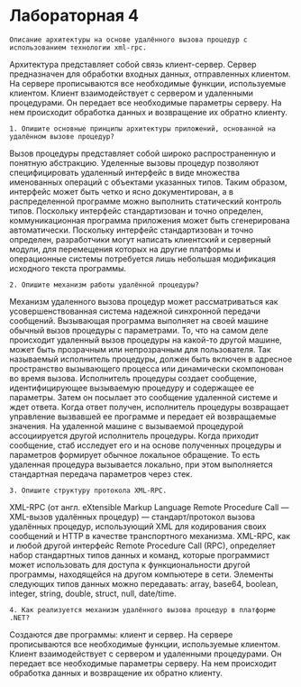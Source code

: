 # Лабораторнaя 4


    Описание архитектуры на основе удалённого вызова процедур с использованием технологии xml-rpc.

Архитектура представляет собой связь клиент-сервер. Сервер предназначен для обработки входных данных, отправленных клиентом. На сервере прописываются все необходимые функции, используемые клиентом. Клиент взаимодействует с сервером и удаленными процедурами. Он передает все необходимые параметры серверу. На нем происходит обработка данных и возвращение их обратно клиенту.

    1. Опишите основные принципы архитектуры приложений, основанной на удалённом вызове процедур?

Вызов процедуры представляет собой широко распространенную и понятную абстракцию. Уделенные вызовы процедур позволяют специфицировать удаленный интерфейс в виде множества именованных операций с объектами указанных типов. Таким образом, интерфейс может быть четко и ясно документирован, а в распределенной программе можно выполнить статический контроль типов. Поскольку интерфейс стандартизован и точно определен, коммуникационная программа приложения может быть сгенерирована автоматически. Поскольку интерфейс стандартизован и точно определен, разработчики могут написать клиентский и серверный модули, для перемещения которых на другие платформы и операционные системы потребуется лишь небольшая модификация исходного текста программы.

    2. Опишите механизм работы удалённой процедуры?

Механизм удаленного вызова процедур может рассматриваться как усовершенствованная система надежной синхронной передачи сообщений. Вызывающая программа выполняет на своей машине обычный вызов процедуры с параметрами. То, что на самом деле происходит удаленный вызов процедуры на какой-то другой машине, может быть прозрачным или непрозрачным для пользователя. Так называемый исполнитель процедуры, должен быть включен в адресное пространство вызывающего процесса или динамически скомпонован во время вызова. Исполнитель процедуры создает сообщение, идентифицирующее вызываемую процедуру и содержащее ее параметры. Затем он посылает это сообщение удаленной системе и ждет ответа. Когда ответ получен, исполнитель процедуры возвращает управление вызвавшей ее программе и передает ей возвращаемые значения. На удаленной машине с вызываемой процедурой ассоциируется другой исполнитель процедуры. Когда приходит сообщение, стаб исследует его и на основе полученных процедуры и параметров формирует обычное локальное обращение. То есть удаленная процедура вызывается локально, при этом выполняется стандартная передача параметров через стек.

    3. Опишите структуру протокола XML-RPC.

XML-RPC (от англ. eXtensible Markup Language Remote Procedure Call — XML-вызов удалённых процедур) — стандарт/протокол вызова удалённых процедур, использующий XML для кодирования своих сообщений и HTTP в качестве транспортного механизма. XML-RPC, как и любой другой интерфейс Remote Procedure Call (RPC), определяет набор стандартных типов данных и команд, которые программист может использовать для доступа к функциональности другой программы, находящейся на другом компьютере в сети. Элементы следующих типов данных можно передавать: array, base64, boolean, integer, string, double, struct, null, date/time.

    4. Как реализуется механизм удалённого вызова процедур в платформе .NET?

Создаются две программы: клиент и сервер. На сервере прописываются все необходимые функции, используемые клиентом. Клиент взаимодействует с сервером и удаленными процедурами. Он передает все необходимые параметры серверу. На нем происходит обработка данных и возвращение их обратно клиенту.
